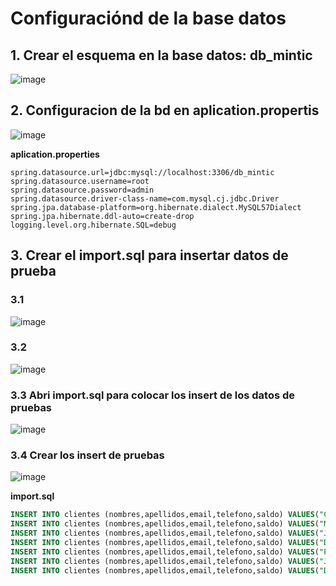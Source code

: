 # Configuraciónd de la base datos

## 1. Crear el esquema en la base datos: db_mintic

![image](https://user-images.githubusercontent.com/31961588/194454092-9179c0fe-ffaf-4d16-a128-9599d30f02fd.png)

## 2. Configuracion de la bd en aplication.propertis

![image](https://user-images.githubusercontent.com/31961588/194455333-cd8ecd46-ed52-4a4e-83ee-e6ce5e017f73.png)

**aplication.properties**

```Console
spring.datasource.url=jdbc:mysql://localhost:3306/db_mintic
spring.datasource.username=root
spring.datasource.password=admin
spring.datasource.driver-class-name=com.mysql.cj.jdbc.Driver
spring.jpa.database-platform=org.hibernate.dialect.MySQL57Dialect
spring.jpa.hibernate.ddl-auto=create-drop
logging.level.org.hibernate.SQL=debug
```

## 3. Crear el import.sql para insertar datos de prueba

### 3.1

![image](https://user-images.githubusercontent.com/31961588/194455963-91fabcf8-1db7-445d-bfb5-09f9dbb90bee.png)

### 3.2

![image](https://user-images.githubusercontent.com/31961588/194456041-d82dee68-6a2b-4f47-b493-678cb96e618f.png)

### 3.3 Abri import.sql para colocar los insert de los datos de pruebas

![image](https://user-images.githubusercontent.com/31961588/194456241-ec1da3f0-ec1a-42fc-b90a-0e74ec23ebb3.png)

### 3.4 Crear los insert de pruebas


![image](https://user-images.githubusercontent.com/31961588/194457053-f7fab263-b6fa-4958-be34-5cd2f250f013.png)

**import.sql**

```Sql
INSERT INTO clientes (nombres,apellidos,email,telefono,saldo) VALUES("Camilo Ernesto","Rodriguez Moreno","crodrigr@gmail.com","3154887",250000);
INSERT INTO clientes (nombres,apellidos,email,telefono,saldo) VALUES("Maria Celina","Torres Serrano","ctorres@gmail.com","3154887",150000);
INSERT INTO clientes (nombres,apellidos,email,telefono,saldo) VALUES("Juan Carlos","Camargo Perez","jcamargo@gmail.com","3154887",50000);
INSERT INTO clientes (nombres,apellidos,email,telefono,saldo) VALUES("Diego Fernando","Rangel Pinto","drangel@gmail.com","3154887",450000);
INSERT INTO clientes (nombres,apellidos,email,telefono,saldo) VALUES("Pedro Andres","Moreno Oyola","pmoreno@gmail.com","3154887",750000);
INSERT INTO clientes (nombres,apellidos,email,telefono,saldo) VALUES("Juan Carlos","Martinez Puyana","jmartinez@gmail.com","3154887",20000);
INSERT INTO clientes (nombres,apellidos,email,telefono,saldo) VALUES("Diana Milena","Tarazona Suarez","dtarazona@gmail.com","3154887",250000);
```
